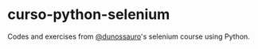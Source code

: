 # curso-python-selenium
Codes and exercises from <a href='https://github.com/dunossauro/curso-python-selenium'>@dunossauro</a>'s selenium course using Python.
